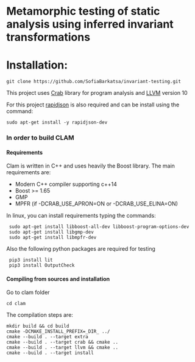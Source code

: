 # Metamorphic testing of static analysis using inferred invariant transformations


# Installation:

```
git clone https://github.com/SofiaBarkatsa/invariant-testing.git
```
This project uses [Crab](https://github.com/seahorn/crab) library for program analysis
and [LLVM](https://github.com/llvm/llvm-project) version 10

For this project [rapidjson](https://github.com/Tencent/rapidjson) is also required
and can be install using the command:
```
sudo apt-get install -y rapidjson-dev
```

### In order to build CLAM

#### Requirements
Clam is written in C++ and uses heavily the Boost library. The main requirements are:

- Modern C++ compiler supporting c++14
- Boost >= 1.65
- GMP
- MPFR (if -DCRAB_USE_APRON=ON or -DCRAB_USE_ELINA=ON)

In linux, you can install requirements typing the commands:
```
 sudo apt-get install libboost-all-dev libboost-program-options-dev
 sudo apt-get install libgmp-dev
 sudo apt-get install libmpfr-dev	
```
Also the following python packages are required for testing
```
 pip3 install lit
 pip3 install OutputCheck
```

#### Compiling from sources and installation
Go to clam folder
```
cd clam
```
The compilation steps are:
```
mkdir build && cd build
cmake -DCMAKE_INSTALL_PREFIX=_DIR_ ../
cmake --build . --target extra            
cmake --build . --target crab && cmake ..
cmake --build . --target llvm && cmake ..           
cmake --build . --target install 
```
